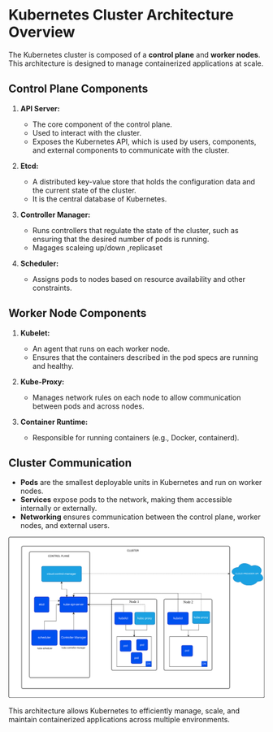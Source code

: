 # Kubernetes Cluster Architecture Overview

The Kubernetes cluster is composed of a **control plane** and **worker nodes**. This architecture is designed to manage containerized applications at scale.

## Control Plane Components

1. **API Server:** 
   - The core component of the control plane.
   -  Used to interact with the cluster. 
   - Exposes the Kubernetes API, which is used by users, components, and external components to communicate with the cluster.

2. **Etcd:**
   - A distributed key-value store that holds the configuration data and the current state of the cluster.
   - It is the central database of Kubernetes.

3. **Controller Manager:**
   - Runs controllers that regulate the state of the cluster, such as ensuring that the desired number of pods is running.
   - Magages scaleing up/down ,replicaset
4. **Scheduler:**
   - Assigns pods to nodes based on resource availability and other constraints.

## Worker Node Components

1. **Kubelet:**
   - An agent that runs on each worker node.
   - Ensures that the containers described in the pod specs are running and healthy.

2. **Kube-Proxy:**
   - Manages network rules on each node to allow communication between pods and across nodes.

3. **Container Runtime:**
   - Responsible for running containers (e.g., Docker, containerd).

## Cluster Communication

- **Pods** are the smallest deployable units in Kubernetes and run on worker nodes.
- **Services** expose pods to the network, making them accessible internally or externally.
- **Networking** ensures communication between the control plane, worker nodes, and external users.

![Kubernetes Cluster Architecture](kubernetes-Cluster-architecture.svg)

This architecture allows Kubernetes to efficiently manage, scale, and maintain containerized applications across multiple environments.

